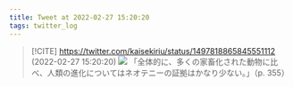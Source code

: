 ```yaml
---
title: Tweet at 2022-02-27 15:20:20
tags: twitter_log
---
```


> [!CITE] https://twitter.com/kaisekiriu/status/1497818865845551112 (2022-02-27 15:20:20)
> ![](https://twitter.com/kaisekiriu/status/1497818865845551112)
> 「全体的に、多くの家畜化された動物に比べ、人類の進化についてはネオテニーの証拠はかなり少ない。」（p. 355）

